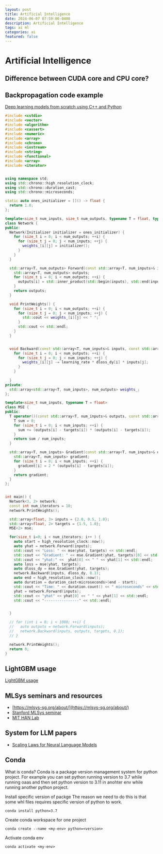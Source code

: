 ```yaml
---
layout: post
title: Artificial Intelligence
date: 2024-06-07 07:59:00-0400
description: Artificial Intelligence
tags: ai ml 
categories: ai
featured: false
---
```



# Artificial Intelligence

## Difference between CUDA core and CPU core?


## Backpropagation code example 
[Deep learning models from scratch using C++ and Python](https://alexgl-github.github.io/github/jekyll/2021/04/16/Dense_layer.html)
```cpp
#include <cstdio>
#include <vector>
#include <algorithm>
#include <cassert>
#include <numeric>
#include <array>
#include <chrono>
#include <iostream>
#include <string>
#include <functional>
#include <array>
#include <iterator>


using namespace std;
using std::chrono::high_resolution_clock;
using std::chrono::duration_cast;
using std::chrono::microseconds;

static auto ones_initializer = []() -> float {
  return 1.0;
};

template<size_t num_inputs, size_t num_outputs, typename T = float, typename Initializer = decltype(ones_initializer)>
class Network {
public:
  Network(Initializer initializer = ones_initializer) {
    for (size_t i = 0; i < num_outputs; ++i) {
      for (size_t j = 0; j < num_inputs; ++j) {
        weights_[i][j] = initializer();
      }
    }
  }

  std::array<T, num_outputs> Forward(const std::array<T, num_inputs>& inputs) {
    std::array<T, num_outputs> outputs;
    for (size_t i = 0; i < num_outputs; ++i) {
      outputs[i] = std::inner_product(std::begin(inputs), std::end(inputs), std::begin(weights_[i]), T{0});
    }
    return outputs;
  }

  void PrintWeights() {
    for (size_t i = 0; i < num_outputs; ++i) {
      for (size_t j = 0; j < num_inputs; ++j) {
        std::cout << weights_[i][j] << " ";
      }
      std::cout << std::endl;
    }
  }


  void Backward(const std::array<T, num_inputs>& inputs, const std::array<T, num_outputs>& dloss_dy, T learning_rate) {
    for (size_t i = 0; i < num_outputs; ++i) {
      for (size_t j = 0; j < num_inputs; ++j) {
        weights_[i][j] -= learning_rate * dloss_dy[i] * inputs[j];
      }
    }
  
  }
private:
  std::array<std::array<T, num_inputs>, num_outputs> weights_;
};

template<size_t num_inputs, typename T = float>
class MSE {
public:
  T operator()(const std::array<T, num_inputs>& outputs, const std::array<T, num_inputs>& targets) {
    T sum = 0;
    for (size_t i = 0; i < num_inputs; ++i) {
      sum += (outputs[i] - targets[i]) * (outputs[i] - targets[i]);
    }
    return sum / num_inputs;
  }

  std::array<T, num_inputs> Gradient(const std::array<T, num_inputs>& outputs, const std::array<T, num_inputs>& targets) {
    std::array<T, num_inputs> gradient;
    for (size_t i = 0; i < num_inputs; ++i) {
      gradient[i] = 2 * (outputs[i] - targets[i]);
    }
    return gradient;
  } 
};


int main() {
  Network<3, 2> network;
  const int num_iterators = 10;
  network.PrintWeights();

  std::array<float, 3> inputs = {2.0, 0.5, 1.0};
  std::array<float, 2> targets = {1.5, 1.0};
  MSE<2> mse;

  for(size_t i=0; i < num_iterators; i++ ) {
    auto start = high_resolution_clock::now();
    auto yhat = network.Forward(inputs);
    std::cout << "Loss: " << mse(yhat, targets) << std::endl;
    std::cout << "Gradient: " << mse.Gradient(yhat, targets)[0] << std::endl;
    std::cout << "yhat:" <<  yhat[0] << " " << yhat[1] << std::endl;
    auto loss = mse(yhat, targets);
    auto dloss_dy = mse.Gradient(yhat, targets);
    network.Backward(inputs, dloss_dy, 0.1);
    auto end = high_resolution_clock::now();
    auto duration = duration_cast<microseconds>(end - start);
    std::cout << "Time: " << duration.count() << " microseconds" << std::endl;
    yhat = network.Forward(inputs); 
    std::cout << "yhat" << yhat[0] << " " << yhat[1] << std::endl;
    std::cout << "----------------" << std::endl;


  }

  // for (int i = 0; i < 1000; ++i) {
  //   auto outputs = network.Forward(inputs);
  //   network.Backward(inputs, outputs, targets, 0.1);
  // }

  network.PrintWeights();
  return 0;
}
```

## LightGBM usage
[LightGBM usage](./lightgbm.md)

## MLSys seminars and resources
- [https://mlsys-sg.org/about/](https://mlsys-sg.org/about/)
- [Stanford MLSys seminar](https://www.youtube.com/@StanfordMLSysSeminars)
- [MIT HAN Lab](https://www.youtube.com/@MITHANLab/videos)

## System for LLM papers
- [Scaling Laws for Neural Language Models](https://arxiv.org/pdf/2001.08361.pdf)

## Conda 
What is conda?
Conda is a package version management system for python project.
For example you can set python running version to 3.7 while running oaas
and then set python version to 3.11 in anohter env while running 
another python project.

Install specific version of packge
The reason we need to do this is that 
some whl files requires specific version of python to work.
```
conda install python=3.7
```

Create conda workspace for one project
```
conda create --name <my-env> python=<version>
```
Activate conda env
```
conda activate <my-env>
```
